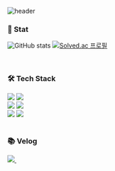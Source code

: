 ![header](https://capsule-render.vercel.app/api?type=waving&color=auto&customColorList=8&height=300&section=header&text=Chaeeun's%20GitHub&fontSize=90&fontColor=FFFFFF&animation=fadeIn)

<h3 align="left"><b>🏅 Stat</b></h3>
<div align="left">

![GitHub stats](https://github-readme-stats.vercel.app/api?username=limce106&show_icons=true&theme=shadow_blue)
[![Solved.ac
프로필](http://mazassumnida.wtf/api/mini/generate_badge?boj=limce106)](https://solved.ac/limce106)
</div>

</br>

<h3 align="left"><b>🛠️ Tech Stack</b></h3>
<div align="left">
<img src="https://img.shields.io/badge/UnrealEngine-0E1128.svg?style=for-the-badge&logo=unrealengine&logoColor=#0E1128" />
<img src="https://img.shields.io/badge/Unity-FFFFFF.svg?style=for-the-badge&logo=unity&logoColor=black" />
</div>

<div align="left">
<img src="https://img.shields.io/badge/C++-00599C.svg?style=for-the-badge&logo=cplusplus&logoColor=#00599C" />
<img src="https://img.shields.io/badge/C%23-%23239120.svg?style=for-the-badge&logo=visual-studio-code&logoColor=#A8B9CC" />
</div>

<div align="left">
<img src="https://img.shields.io/badge/Github-181717.svg?style=for-the-badge&logo=github&logoColor=white" />
<img src="https://img.shields.io/badge/VisualStudioCode-007ACC.svg?style=for-the-badge&logo=c-sharp&logoColor=white" />
</div>

</br>

<h3 align="left"><b>📚 Velog</b></h3>
<div align="left">
<a href="https://velog.io/@limce">
    <img src="https://img.shields.io/badge/Velog-1EBC8F?style=for-the-badge&logo=velog&logoColor=white" />&nbsp
  </a>
</div>
